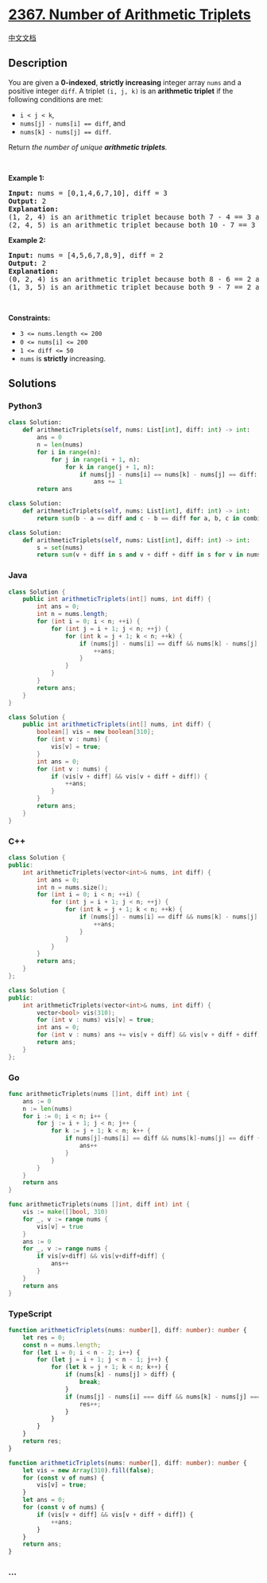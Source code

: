 # [2367. Number of Arithmetic Triplets](https://leetcode.com/problems/number-of-arithmetic-triplets)

[中文文档](/solution/2300-2399/2367.Number%20of%20Arithmetic%20Triplets/README.md)

## Description

<p>You are given a <strong>0-indexed</strong>, <strong>strictly increasing</strong> integer array <code>nums</code> and a positive integer <code>diff</code>. A triplet <code>(i, j, k)</code> is an <strong>arithmetic triplet</strong> if the following conditions are met:</p>

<ul>
	<li><code>i &lt; j &lt; k</code>,</li>
	<li><code>nums[j] - nums[i] == diff</code>, and</li>
	<li><code>nums[k] - nums[j] == diff</code>.</li>
</ul>

<p>Return <em>the number of unique <strong>arithmetic triplets</strong>.</em></p>

<p>&nbsp;</p>
<p><strong class="example">Example 1:</strong></p>

<pre>
<strong>Input:</strong> nums = [0,1,4,6,7,10], diff = 3
<strong>Output:</strong> 2
<strong>Explanation:</strong>
(1, 2, 4) is an arithmetic triplet because both 7 - 4 == 3 and 4 - 1 == 3.
(2, 4, 5) is an arithmetic triplet because both 10 - 7 == 3 and 7 - 4 == 3. 
</pre>

<p><strong class="example">Example 2:</strong></p>

<pre>
<strong>Input:</strong> nums = [4,5,6,7,8,9], diff = 2
<strong>Output:</strong> 2
<strong>Explanation:</strong>
(0, 2, 4) is an arithmetic triplet because both 8 - 6 == 2 and 6 - 4 == 2.
(1, 3, 5) is an arithmetic triplet because both 9 - 7 == 2 and 7 - 5 == 2.
</pre>

<p>&nbsp;</p>
<p><strong>Constraints:</strong></p>

<ul>
	<li><code>3 &lt;= nums.length &lt;= 200</code></li>
	<li><code>0 &lt;= nums[i] &lt;= 200</code></li>
	<li><code>1 &lt;= diff &lt;= 50</code></li>
	<li><code>nums</code> is <strong>strictly</strong> increasing.</li>
</ul>

## Solutions

<!-- tabs:start -->

### **Python3**

```python
class Solution:
    def arithmeticTriplets(self, nums: List[int], diff: int) -> int:
        ans = 0
        n = len(nums)
        for i in range(n):
            for j in range(i + 1, n):
                for k in range(j + 1, n):
                    if nums[j] - nums[i] == nums[k] - nums[j] == diff:
                        ans += 1
        return ans
```

```python
class Solution:
    def arithmeticTriplets(self, nums: List[int], diff: int) -> int:
        return sum(b - a == diff and c - b == diff for a, b, c in combinations(nums, 3))
```

```python
class Solution:
    def arithmeticTriplets(self, nums: List[int], diff: int) -> int:
        s = set(nums)
        return sum(v + diff in s and v + diff + diff in s for v in nums)
```

### **Java**

```java
class Solution {
    public int arithmeticTriplets(int[] nums, int diff) {
        int ans = 0;
        int n = nums.length;
        for (int i = 0; i < n; ++i) {
            for (int j = i + 1; j < n; ++j) {
                for (int k = j + 1; k < n; ++k) {
                    if (nums[j] - nums[i] == diff && nums[k] - nums[j] == diff) {
                        ++ans;
                    }
                }
            }
        }
        return ans;
    }
}
```

```java
class Solution {
    public int arithmeticTriplets(int[] nums, int diff) {
        boolean[] vis = new boolean[310];
        for (int v : nums) {
            vis[v] = true;
        }
        int ans = 0;
        for (int v : nums) {
            if (vis[v + diff] && vis[v + diff + diff]) {
                ++ans;
            }
        }
        return ans;
    }
}
```

### **C++**

```cpp
class Solution {
public:
    int arithmeticTriplets(vector<int>& nums, int diff) {
        int ans = 0;
        int n = nums.size();
        for (int i = 0; i < n; ++i) {
            for (int j = i + 1; j < n; ++j) {
                for (int k = j + 1; k < n; ++k) {
                    if (nums[j] - nums[i] == diff && nums[k] - nums[j] == diff) {
                        ++ans;
                    }
                }
            }
        }
        return ans;
    }
};
```

```cpp
class Solution {
public:
    int arithmeticTriplets(vector<int>& nums, int diff) {
        vector<bool> vis(310);
        for (int v : nums) vis[v] = true;
        int ans = 0;
        for (int v : nums) ans += vis[v + diff] && vis[v + diff + diff];
        return ans;
    }
};
```

### **Go**

```go
func arithmeticTriplets(nums []int, diff int) int {
	ans := 0
	n := len(nums)
	for i := 0; i < n; i++ {
		for j := i + 1; j < n; j++ {
			for k := j + 1; k < n; k++ {
				if nums[j]-nums[i] == diff && nums[k]-nums[j] == diff {
					ans++
				}
			}
		}
	}
	return ans
}
```

```go
func arithmeticTriplets(nums []int, diff int) int {
	vis := make([]bool, 310)
	for _, v := range nums {
		vis[v] = true
	}
	ans := 0
	for _, v := range nums {
		if vis[v+diff] && vis[v+diff+diff] {
			ans++
		}
	}
	return ans
}
```

### **TypeScript**

```ts
function arithmeticTriplets(nums: number[], diff: number): number {
    let res = 0;
    const n = nums.length;
    for (let i = 0; i < n - 2; i++) {
        for (let j = i + 1; j < n - 1; j++) {
            for (let k = j + 1; k < n; k++) {
                if (nums[k] - nums[j] > diff) {
                    break;
                }
                if (nums[j] - nums[i] === diff && nums[k] - nums[j] === diff) {
                    res++;
                }
            }
        }
    }
    return res;
}
```

```ts
function arithmeticTriplets(nums: number[], diff: number): number {
    let vis = new Array(310).fill(false);
    for (const v of nums) {
        vis[v] = true;
    }
    let ans = 0;
    for (const v of nums) {
        if (vis[v + diff] && vis[v + diff + diff]) {
            ++ans;
        }
    }
    return ans;
}
```

### **...**

```

```

<!-- tabs:end -->
